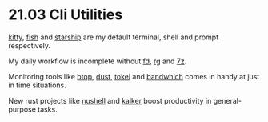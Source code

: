 # 21.03 Cli Utilities

[kitty](https://sw.kovidgoyal.net/kitty), [fish](https://fishshell.com) and [starship](https://starship.rs) are my default terminal, shell and prompt respectively.

My daily workflow is incomplete without [fd](https://github.com/sharkdp/fd), [rg](https://github.com/BurntSushi/ripgrep) and [7z](https://www.7-zip.org/download.html).

Monitoring tools like [btop](https://github.com/aristocratos/btop), [dust](https://github.com/bootandy/dust), [tokei](https://github.com/XAMPPRocky/tokei) and [bandwhich](https://github.com/imsnif/bandwhich) comes in handy at just in time situations.

New rust projects like [nushell](https://www.nushell.sh) and [kalker](https://github.com/PaddiM8/kalker) boost productivity in general-purpose tasks.
